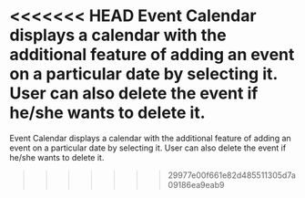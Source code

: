 <<<<<<< HEAD
Event Calendar displays a calendar with the additional feature of adding an event on a particular date by selecting it. User can also delete the event if he/she wants to delete it.
=======
Event Calendar displays a calendar with the additional feature of adding an event on a particular date by selecting it. User can also delete the event if he/she wants to delete it.
>>>>>>> 29977e00f661e82d485511305d7a09186ea9eab9
